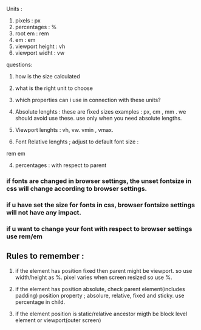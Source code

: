 Units : 
1. pixels :           px
2. percentages :      %
3. root em :          rem
4. em :               em
5. viewport height :  vh
6. viewport widht :   vw

questions:  
1. how is the size calculated
2. what is the right unit to choose
3. which properties can i use in connection with these units?

1. Absolute lenghts : 
these are fixed sizes examples : px, cm , mm . we should avoid use these.
use only when you need absolute lengths.

2. Viewport lenghts : 
vh, vw. vmin , vmax.

3. Font Relative lenghts ; 
adjust to default font size : 

rem
em

4. percentages : with respect to parent

### if fonts are changed in browser settings, the unset fontsize in css will change according to browser settings.
### if u have set the size for fonts in css, browser fontsize settings will not have any impact.
### if u want to change your font with respect to browser settings use rem/em

## Rules to remember : 

1. if the element has position fixed then parent might be viewport. so use width/height as %. pixel varies when screen resized so use %.

2. if the element has position absolute, check parent element(includes padding) position property ; absolure, relative, fixed and sticky. use percentage in child.

3. if the element position is static/relative ancestor migth be block level element or viewport(outer screen)  



